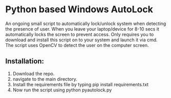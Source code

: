 # Python based Windows AutoLock
An ongoing small script to automatically lock/unlock system when detecting the presence of user.
When you leave your laptop/device for 8-10 secs it automatically locks the screen to prevent access. 
Only requires you to download and install this script on to your system and launch it via cmd.
The script uses OpenCV to detect the user on the computer screen. 

## Installation:
1. Download the repo.
2. navigate to the main directory.
3. Install the requirements file by typing pip install requirements.txt
4. Now run the script using python pyautolock.py
